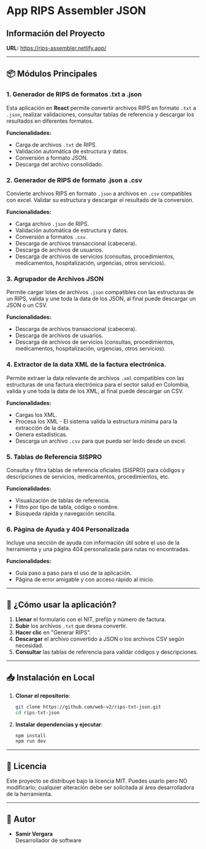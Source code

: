 # App RIPS Assembler JSON

## Información del Proyecto

**URL:** https://rips-assembler.netlify.app/

---

## 📦 Módulos Principales

### 1. Generador de RIPS de formatos .txt a .json

Esta aplicación en **React** permite convertir archivos RIPS en formato `.txt` a `.json`, realizar validaciones, consultar tablas de referencia y descargar los resultados en diferentes formatos.

**Funcionalidades:**

- Carga de archivos `.txt` de RIPS.
- Validación automática de estructura y datos.
- Conversión a formato JSON.
- Descarga del archivo consolidado.

### 2. Generador de RIPS de formato .json a .csv

Convierte archivos RIPS en formato `.json` a archivos en `.csv` compatibles con excel. Validar su estructura y descargar el resultado de la conversión.

**Funcionalidades:**

- Carga archivo `.json` de RIPS.
- Validación automática de estructura y datos.
- Conversión a formatos `.csv`.
- Descarga de archivos transaccional (cabecera).
- Descarga de archivos de usuarios.
- Descarga de archivos de servicios (consultas, procedimientos, medicamentos, hospitalización, urgencias, otros servicios).

### 3. Agrupador de Archivos JSON

Permite cargar lotes de archivos `.json` compatibles con las estructuras de un RIPS, valida y une toda la data de los JSON, al final puede descargar un JSON o un CSV.

**Funcionalidades:**

- Descarga de archivos transaccional (cabecera).
- Descarga de archivos de usuarios.
- Descarga de archivos de servicios (consultas, procedimientos, medicamentos, hospitalización, urgencias, otros servicios).

### 4. Extractor de la data XML de la factura electrónica.

Permite extraer la data relevante de archivos `.xml` compatibles con las estructuras de una factura electrónica para el sector salud en Colombia, valida y une toda la data de los XML, al final puede descargar un CSV.

**Funcionalidades:**

- Cargas los XML.
- Procesa los XML - El sistema valida la estructura minima para la extracción de la data.
- Genera estadisticas.
- Descarga un archivo `.csv` para que pueda ser leido desde un excel.

### 5. Tablas de Referencia SISPRO

Consulta y filtra tablas de referencia oficiales (SISPRO) para códigos y descripciones de servicios, medicamentos, procedimientos, etc.

**Funcionalidades:**

- Visualización de tablas de referencia.
- Filtro por tipo de tabla, código o nombre.
- Búsqueda rápida y navegación sencilla.

### 6. Página de Ayuda y 404 Personalizada

Incluye una sección de ayuda con información útil sobre el uso de la herramienta y una página 404 personalizada para rutas no encontradas.

**Funcionalidades:**

- Guía paso a paso para el uso de la aplicación.
- Página de error amigable y con acceso rápido al inicio.

---

## 🚀 ¿Cómo usar la aplicación?

1. **Llenar** el formulario con el NIT, prefijo y número de factura.
2. **Subir** los archivos `.txt` que desea convertir.
3. **Hacer clic** en "Generar RIPS".
4. **Descargar** el archivo convertido a JSON o los archivos CSV según necesidad.
5. **Consultar** las tablas de referencia para validar códigos y descripciones.

---

## 📥 Instalación en Local

1. **Clonar el repositorio**:

   ```bash
   git clone https://github.com/web-v2/rips-txt-json.git
   cd rips-txt-json
   ```

2. **Instalar dependencias y ejecutar**:

   ```bash
   npm install
   npm run dev
   ```

---

## 📜 Licencia

Este proyecto se distribuye bajo la licencia MIT. Puedes usarlo pero NO modificarlo; cualquier alteración debe ser solicitada al área desarrolladora de la herramienta.

---

## 👤 Autor

- **Samir Vergara**  
  Desarrollador de software
